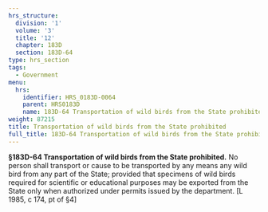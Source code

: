 ```yaml
---
hrs_structure:
  division: '1'
  volume: '3'
  title: '12'
  chapter: 183D
  section: 183D-64
type: hrs_section
tags:
  - Government
menu:
  hrs:
    identifier: HRS_0183D-0064
    parent: HRS0183D
    name: 183D-64 Transportation of wild birds from the State prohibited
weight: 87215
title: Transportation of wild birds from the State prohibited
full_title: 183D-64 Transportation of wild birds from the State prohibited
---
```

**§183D-64 Transportation of wild birds from the State prohibited.** No person shall transport or cause to be transported by any means any wild bird from any part of the State; provided that specimens of wild birds required for scientific or educational purposes may be exported from the State only when authorized under permits issued by the department. [L 1985, c 174, pt of §4]